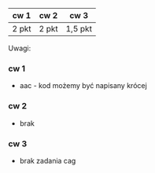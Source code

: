 | cw 1 | cw 2 | cw 3|
|---|---|---|
| 2 pkt | 2 pkt | 1,5 pkt |

Uwagi:


### cw 1

* aac - kod możemy być napisany krócej


### cw 2

* brak

### cw 3

* brak zadania cag
